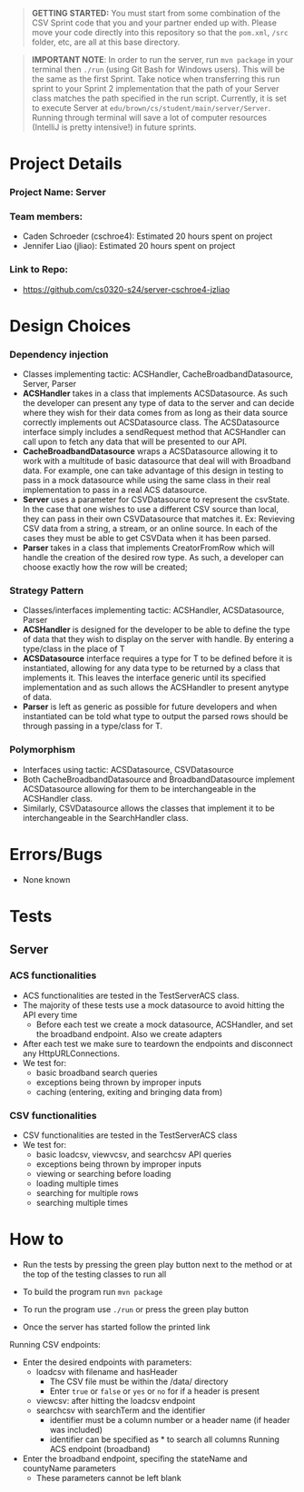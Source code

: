 > **GETTING STARTED:** You must start from some combination of the CSV Sprint code that you and your partner ended up with. Please move your code directly into this repository so that the `pom.xml`, `/src` folder, etc, are all at this base directory.

> **IMPORTANT NOTE**: In order to run the server, run `mvn package` in your terminal then `./run` (using Git Bash for Windows users). This will be the same as the first Sprint. Take notice when transferring this run sprint to your Sprint 2 implementation that the path of your Server class matches the path specified in the run script. Currently, it is set to execute Server at `edu/brown/cs/student/main/server/Server`. Running through terminal will save a lot of computer resources (IntelliJ is pretty intensive!) in future sprints.

# Project Details
### Project Name: Server

### Team members:
- Caden Schroeder (cschroe4): Estimated 20 hours spent on project
- Jennifer Liao (jliao): Estimated 20 hours spent on project
### Link to Repo:
- https://github.com/cs0320-s24/server-cschroe4-jzliao

# Design Choices
### Dependency injection
- Classes implementing tactic: ACSHandler, CacheBroadbandDatasource, Server, Parser
- **ACSHandler** takes in a class that implements ACSDatasource. As such the developer
can present any type of data to the server and can decide where they wish for their
data comes from as long as their data source correctly implements out ACSDatasource class.
The ACSDatasource interface simply includes a sendRequest method that ACSHandler can 
call upon to fetch any data that will be presented to our API.
- **CacheBroadbandDatasource** wraps a ACSDatasource<Broadband> allowing it to work with a
multitude of basic datasource that deal will with Broadband data. For example, one
can take advantage of this design in testing to pass in a mock datasource while
using the same class in their real implementation to pass in a real ACS datasource.
- **Server** uses a parameter for CSVDatasource to represent the csvState. In the case
that one wishes to use a different CSV source than local, they can pass in their own
CSVDatasource that matches it. Ex: Revieving CSV data from a string, a stream, or an online
source. In each of the cases they must be able to get CSVData when it has been parsed.
- **Parser** takes in a class that implements CreatorFromRow which will handle the
  creation of the desired row type. As such, a developer can choose exactly how the row 
will be created;

### Strategy Pattern
- Classes/interfaces implementing tactic: ACSHandler, ACSDatasource, Parser
- **ACSHandler** is designed for the developer to be able to define the
  type of data that they wish to display on the server with handle. By
  entering a type/class in the place of T 
- **ACSDatasource** interface requires a type for T to be defined before it is instantiated,
allowing for any data type to be returned by a class that implements it. This leaves the interface
generic until its specified implementation and as such allows the ACSHandler to present anytype of data.
- **Parser** is left as generic as possible for future developers
  and when instantiated can be told what type to output the parsed rows should be
through passing in a type/class for T.

### Polymorphism
- Interfaces using tactic: ACSDatasource, CSVDatasource
- Both CacheBroadbandDatasource and BroadbandDatasource implement ACSDatasource
allowing for them to be interchangeable in the ACSHandler class. 
- Similarly, CSVDatasource allows the classes that implement it to be interchangeable in
the SearchHandler class.

# Errors/Bugs
- None known

# Tests
## Server
### ACS functionalities
- ACS functionalities are tested in the TestServerACS class.
- The majority of these tests use a mock datasource to avoid hitting the API every time
  - Before each test we create a mock datasource, ACSHandler, and set the broadband endpoint. Also we create adapters
- After each test we make sure to teardown the endpoints and disconnect any
HttpURLConnections.
- We test for:
  - basic broadband search queries
  - exceptions being thrown by improper inputs
  - caching (entering, exiting and bringing data from)
  
### CSV functionalities
-  CSV functionalities are tested in the TestServerACS class
- We test for:
  - basic loadcsv, viewvcsv, and searchcsv API queries
  - exceptions being thrown by improper inputs
  - viewing or searching before loading
  - loading multiple times
  - searching for multiple rows
  - searching multiple times

# How to
- Run the tests by pressing the green play button next to the method
or at the top of the testing classes to run all

- To build the program run `mvn package`
- To run the program use `./run` or press the green play button
- Once the server has started follow the printed link

Running CSV endpoints:
- Enter the desired endpoints with parameters: 
  - loadcsv with filename and hasHeader
    - The CSV file must be within the /data/ directory
    - Enter `true` or `false` or `yes` or `no` for if a header is present
  - viewcsv: after hitting the loadcsv endpoint
  - searchcsv with searchTerm and the identifier
    - identifier must be a column number or a header name (if header was included)
    - identifier can be specified as * to search all columns
Running ACS endpoint (broadband)
- Enter the broadband endpoint, specifing the stateName and countyName parameters
  - These parameters cannot be left blank
